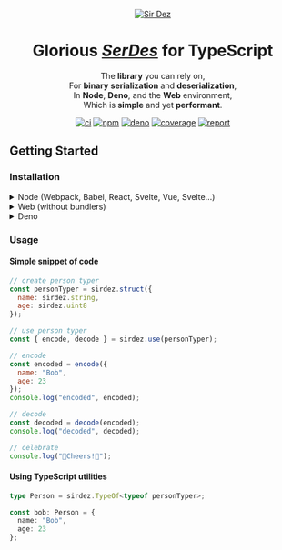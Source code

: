 <div markdown="1" align="center">

[![Sir Dez][logo-img]][logo-url]

# **Glorious [_SerDes_][serdes] for TypeScript**

The **library** you can rely on,  
For **binary** **serialization** and **deserialization**,  
In **Node**, **Deno**, and the **Web** environment,  
Which is **simple** and yet **performant**.

[![ci][ci-img]][ci-url]
[![npm][npm-img]][npm-url]
[![deno][deno-img]][deno-url]
[![coverage][coverage-img]][coverage-url]
[![report][report-img]][report-url]

</div>

## Getting Started

### Installation

<details markdodwn="1">
  <summary>Node (Webpack, Babel, React, Svelte, Vue, Svelte...)</summary>

##### In the terminal with NPM

```sh
npm i sirdez
```

##### Or with Yarn

```sh
yarn add sirdez
```

##### In the code with ES Modules

```ts
import * as sirdez from "sirdez";
```

##### or with CommonJS

```ts
const sirdez = require("sirdez");
```

</details>

<details markdodwn="1">
<summary>Web (without bundlers)</summary>

##### In HTML with UMD

```html
<script src="https://cdn.jsdelivr.net/npm/sirdez/dist/sirdez.umd.js"></script>
```

##### In an ES module script (statically)

```js
import * as sirdez from "https://cdn.jsdelivr.net/npm/sirdez/dist/sirdez.es.js";
```

##### In an ES module script (dynamically)

```js
const sirdez = await import(
  "https://cdn.jsdelivr.net/npm/sirdez/dist/sirdez.es.js"
);
```

</details>

<details markdodwn="1">
<summary>Deno</summary>

##### In code (statically)

```ts
import * as sirdez from "https://deno.land/x/sirdez/mod.ts";
```

##### In code (dynamically)

```ts
const sirdez = await import("https://deno.land/x/sirdez/mod.ts");
```

</details>

### Usage

#### Simple snippet of code

```js
// create person typer
const personTyper = sirdez.struct({
  name: sirdez.string,
  age: sirdez.uint8
});

// use person typer
const { encode, decode } = sirdez.use(personTyper);

// encode
const encoded = encode({
  name: "Bob",
  age: 23
});
console.log("encoded", encoded);

// decode
const decoded = decode(encoded);
console.log("decoded", decoded);

// celebrate
console.log("🍷Cheers!🍺");
```

#### Using TypeScript utilities

```ts
type Person = sirdez.TypeOf<typeof personTyper>;

const bob: Person = {
  name: "Bob",
  age: 23
};
```

<!-- urls -->

[serdes]: https://en.wikipedia.org/wiki/SerDes
[logo-img]: https://see.fontimg.com/api/renderfont4/Zd2J/eyJyIjoiZnMiLCJoIjoxMjAsImZnYyI6IiNEQzE0M0MiLCJ0IjoxfQ/U2lyIERleg/x.png
[logo-url]: https://weisrc.github.io/sirdez
[ci-img]: https://github.com/weisrc/sirdez/actions/workflows/ci.yml/badge.svg
[ci-url]: https://github.com/weisrc/sirdez/actions/workflows/ci.yml
[npm-img]: https://img.shields.io/npm/v/sirdez?color=cb3837&label=npm&logo=npm
[npm-url]: https://www.npmjs.com/package/sirdez
[deno-img]: https://img.shields.io/github/v/release/weisrc/sirdez?color=white&include_prereleases&label=deno&logo=deno
[deno-url]: https://deno.land/x/sirdez
[coverage-img]: https://img.shields.io/endpoint?url=https://weisrc.github.io/sirdez/coverage/badge.json
[coverage-url]: https://weisrc.github.io/sirdez/coverage/lcov-report
[report-img]: https://img.shields.io/endpoint?url=https://weisrc.github.io/sirdez/report/badge.json
[report-url]: https://weisrc.github.io/sirdez/report
